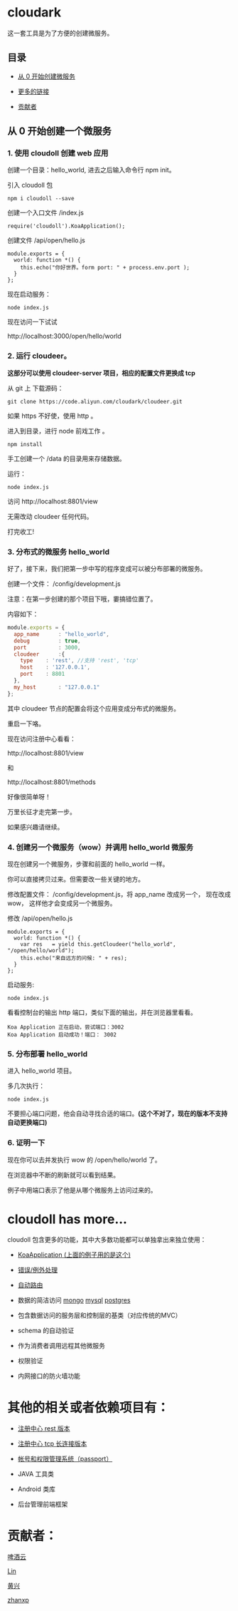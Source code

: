 # cloudark

这一套工具是为了方便的创建微服务。

## 目录

* [从 0 开始创建微服务](#from0)

* [更多的链接](#category)

* [贡献者](#contributors)

<!--

## 故事背景

从前有一群很懒的程序猿，生活在不为人知的云之暗面。

因为他们很懒，所以不愿意多写一个代码。

因为他们还有点良知，所以又不愿意糊弄，那些高并发啊，分布式啊，都要考虑进来。

他们又造了几个轮子：**cloudark 套件**

在这个轮子上，他们希望不用再写那些写了一辈子的重复代码了，

也不用再去关心程序性能问题了。【好吧，我要保证我不会在函数里写死循环！！】

-->

<a name="from0"/>

## 从 0 开始创建一个微服务


### 1. 使用 cloudoll 创建 web 应用

创建一个目录：hello_world, 进去之后输入命令行 npm init。

引入 cloudoll 包

```
npm i cloudoll --save
```


创建一个入口文件 /index.js

```
require('cloudoll').KoaApplication();
```


创建文件 /api/open/hello.js

```
module.exports = {
  world: function *() {
    this.echo("你好世界。form port: " + process.env.port );
  }
};

```

现在启动服务：

```
node index.js
```

现在访问一下试试

http://localhost:3000/open/hello/world



### 2. 运行 cloudeer。 

 **这部分可以使用 cloudeer-server 项目，相应的配置文件更换成 tcp**
 
从 git 上 下载源码：

```
git clone https://code.aliyun.com/cloudark/cloudeer.git
```

如果 https 不好使，使用 http 。

进入到目录，进行 node 前戏工作 。

```
npm install
```

手工创建一个 /data 的目录用来存储数据。

运行：

```
node index.js
```

访问 http://localhost:8801/view

无需改动 cloudeer 任何代码。

打完收工!


### 3. 分布式的微服务 hello_world

好了，接下来，我们把第一步中写的程序变成可以被分布部署的微服务。

创建一个文件： /config/development.js

注意：在第一步创建的那个项目下哦，嫑搞错位置了。

内容如下：

```javascript
module.exports = {
  app_name      : "hello_world",
  debug         : true,
  port          : 3000,
  cloudeer      :{
    type    : 'rest', //支持 'rest', 'tcp'
    host    : '127.0.0.1',
    port    : 8801
  },
  my_host       : "127.0.0.1"
};
```

其中 cloudeer 节点的配置会将这个应用变成分布式的微服务。


重启一下咯。

现在访问注册中心看看：

http://localhost:8801/view

和

http://localhost:8801/methods


好像很简单呀！

万里长征才走完第一步。

如果感兴趣请继续。

### 4. 创建另一个微服务（wow）并调用 hello_world 微服务

现在创建另一个微服务，步骤和前面的 hello_world 一样。

你可以直接拷贝过来。但需要改一些关键的地方。

修改配置文件： /config/development.js，将 app_name 改成另一个， 现在改成 wow， 这样他才会变成另一个微服务。

修改 /api/open/hello.js

```
module.exports = {
  world: function *() {
    var res   = yield this.getCloudeer("hello_world", "/open/hello/world");
    this.echo("来自远方的问候: " + res);
  }
};
```

启动服务:

```
node index.js
```

看看控制台的输出 http 端口，类似下面的输出，并在浏览器里看看。

```
Koa Application 正在启动，尝试端口：3002
Koa Application 启动成功！端口： 3002
```


### 5. 分布部署 hello_world

进入 hello_world 项目。

多几次执行：

```
node index.js
```

不要担心端口问题，他会自动寻找合适的端口。**(这个不对了，现在的版本不支持自动更换端口)**



### 6. 证明一下

现在你可以去并发执行 wow 的 /open/hello/world 了。

在浏览器中不断的刷新就可以看到结果。

例子中用端口表示了他是从哪个微服务上访问过来的。



<a name='category' />

# cloudoll has more...

cloudoll 包含更多的功能，其中大多数功能都可以单独拿出来独立使用：

* [KoaApplication (上面的例子用的是这个)](./KoaApplication.md)

* [错误/例外处理](./Clouderr.md)

* [自动路由](./autoRouters.md)

* 数据的简洁访问 [mongo](orm.mongo.md) [mysql](orm.mysql.md) [postgres](orm.postgres.md)

* 包含数据访问的服务层和控制层的基类（对应传统的MVC）

* schema 的自动验证

* 作为消费者调用远程其他微服务

* 权限验证

* 内网接口的防火墙功能

# 其他的相关或者依赖项目有：

* [注册中心 rest 版本](https://code.aliyun.com/cloudark/cloudeer)  

* [注册中心 tcp 长连接版本](https://code.aliyun.com/cloudark/cloudeer-server)

* [帐号和权限管理系统（passport）](https://code.aliyun.com/cloudark/cloudarling)

* JAVA 工具类

* Android 类库

* 后台管理前端框架



<a name='contributors' />

# 贡献者：

[啤酒云](https://code.aliyun.com/u/cloudbeer)

[Lin](https://code.aliyun.com/u/Lin)

[黄兴](http://user.qzone.qq.com/1922327128)

[zhanxp](https://code.aliyun.com/u/zhanxp)